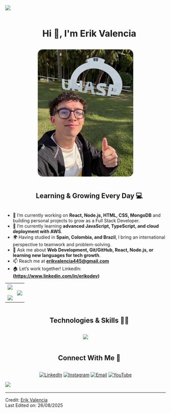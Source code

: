 <!--horizontal divider(gradiant)-->
<img src="https://user-images.githubusercontent.com/73097560/115834477-dbab4500-a447-11eb-908a-139a6edaec5c.gif">

<!--h1 without bottom border-->
<div id="user-content-toc">
  <ul align="center">
    <summary><h1 style="display: inline-block">Hi 👋, I'm Erik Valencia</h1></summary>
  </ul>
</div>

<!--- Profile Picture -->
<div align="center">
  <img src="https://github.com/EEEEERIKO/EEEEERIKO/blob/main/eriko_picture.jpeg" 
       alt="Erik Valencia" 
       width="300" 
       style="border-radius:15px; object-fit: cover;" />
</div>

<!--h2 without bottom border-->
<div id="user-content-toc">
  <ul align="center">
    <summary><h2 style="display: inline-block">Learning & Growing Every Day 💻</h2></summary>
  </ul>
</div>

<!--Intro start-->
- 🔭 I’m currently working on **React, Node.js, HTML, CSS, MongoDB** and building personal projects to grow as a Full Stack Developer.  
- 🌱 I’m currently learning **advanced JavaScript, TypeScript, and cloud deployment with AWS**.  
- 🌍 Having studied in **Spain, Colombia, and Brazil**, I bring an international perspective to teamwork and problem-solving.  
- 💬 Ask me about **Web Development, Git/GitHub, React, Node.js, or learning new languages for tech growth**.  
- 📫 Reach me at **erikvalencia445@gmail.com**  
- 🏠 Let’s work together! LinkedIn: **(https://www.linkedin.com/in/erikodev)**  
<!--Intro end-->

<!--- stats & Trophy -->
<p align="center">
<table align="center">
<tr border="none">
<td width="50%" align="center">
  <img align="center" src="https://github-readme-stats.vercel.app/api?username=eeeeeriko&theme=dark&show_icons=true&count_private=true" />
  <br></br>
  <img src="https://github-readme-streak-stats.herokuapp.com/?user=eeeeeriko&theme=dark&hide_border=false" /> 
</td>
<td width="50%" align="center">
  <img align="center" src="https://github-readme-stats.anuraghazra1.vercel.app/api/top-langs/?username=eeeeeriko&theme=dark&hide_border=false&no-bg=true&no-frame=true&langs_count=10"/>
</td>
</tr>
</table>


</p>        


<!--h2 without bottom border-->
<div id="user-content-toc">
  <ul align="center">
    <summary><h2 style="display: inline-block">Technologies & Skills 👨‍💻</h2></summary>
  </ul>
</div>

<p align="center">
  <a href="https://skillicons.dev">
    <img src="https://skillicons.dev/icons?i=html,css,js,react,nodejs,mongodb,git,github,vscode,tailwind,postgres,python,figma,aws&perline=14" />
  </a>
</p>

<!-- Connect with me -->
<!-- Connect with me -->
<div id="user-content-toc">
  <ul align="center">
    <summary><h2 style="display: inline-block">Connect With Me 🤝</h2></summary>
  </ul>
</div>

<p align="center">
  <a href="https://www.linkedin.com/in/erikodev/" target="_blank"><img src="https://user-images.githubusercontent.com/88904952/234979284-68c11d7f-1acc-4f0c-ac78-044e1037d7b0.png" height="50" width="50" alt="LinkedIn"/></a>
  <a href="https://www.instagram.com/eriko_vc/" target="_blank"><img src="https://user-images.githubusercontent.com/88904952/234981169-2dd1e58f-4b7e-468c-8213-034ba62156c3.png" height="50" width="50" alt="Instagram"/></a>
  <a href="mailto:erikvalencia445@gmail.com" target="_blank"><img src="https://cdn-icons-png.flaticon.com/512/732/732200.png" height="50" width="50" alt="Email"/></a>
  <a href="https://www.youtube.com/@ERIKO_VC" target="_blank"><img src="https://upload.wikimedia.org/wikipedia/commons/0/09/YouTube_full-color_icon_%282017%29.svg" height="50" width="50" alt="YouTube"/></a>
</p>




<!--horizontal divider(gradiant)-->
<img src="https://user-images.githubusercontent.com/73097560/115834477-dbab4500-a447-11eb-908a-139a6edaec5c.gif">

----------------------------------------------------------------------  
Credit: [Erik Valencia](https://github.com/erikvalencia)  
Last Edited on: 26/08/2025

